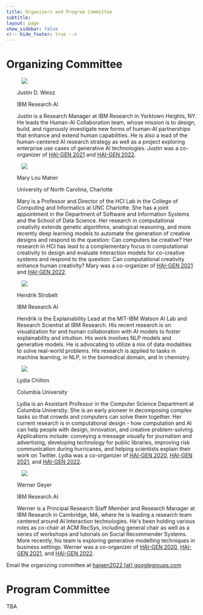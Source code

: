 ```yaml
---
title: Organizers and Program Committee
subtitle:
layout: page
show_sidebar: false
<!-- hide_footer: true -->
---
```


# Organizing Committee

<div class="tile is-ancestor is-vertical">
    <article class="tile is-parent box">
        <div class="tile is-child is-2">
            <figure class="image">
                <img src="../img/justin.jpg"/>
            </figure>
        </div>
        <div class="tile is-child"  style="padding-left: 2em;">
            <p class="title">Justin D. Weisz</p>
            <p class="subtitle">IBM Research AI</p>
            <p class="content">Justin is a Research Manager at IBM Research in Yorktown Heights, NY. He leads the Human-AI Collaboration team, whose mission is to design, build, and rigorously investigate new forms of human-AI partnerships that enhance and extend human capabilities. He is also a lead of the human-centered AI research strategy as well as a project exploring enterprise use cases of generative AI technologies. Justin was a co-organizer of <a href="https://hai-gen.github.io/2021/">HAI-GEN 2021</a> and <a href="https://hai-gen.github.io/2022">HAI-GEN 2022</a>.</p>
            <p>
                <span class="icon is-medium"><a href="https://researcher.watson.ibm.com/researcher/view.php?person=us-jweisz"><i class="fas fa-lg fa-home"></i></a></span>
                <span class="icon is-medium"><a href="https://twitter.com/gratefulspam"><i class="fab fa-lg fa-twitter-square"></i></a></span>
            </p>
        </div>
    </article>
    <article class="tile is-parent box">
        <div class="tile is-child is-2">
            <figure class="image">
                <img src="../img/mary.jpg"/>
            </figure>
        </div>
        <div class="tile is-child"  style="padding-left: 2em;">
            <p class="title">Mary Lou Maher</p>
            <p class="subtitle">University of North Carolina, Charlotte</p>
            <p class="content">Mary is a Professor and Director of the HCI Lab in the College of Computing and Informatics at UNC Charlotte. She has a joint appointment in the Department of Software and Information Systems and the School of Data Science. Her research in computational creativity extends genetic algorithms, analogical reasoning, and more recently deep learning models to automate the generation of creative designs and respond to the question: Can computers be creative? Her research in HCI has lead to a complementary focus in computational creativity to design and evaluate interaction models for co-creative systems and respond to the question: Can computational creativity enhance human creativity? Mary was a co-organizer of <a href="https://hai-gen2021.github.io">HAI-GEN 2021</a> and <a href="https://hai-gen.github.io/2022">HAI-GEN 2022</a>.</p>
            <p><span class="icon is-medium"><a href="http://maryloumaher.net"><i class="fas fa-lg fa-home"></i></a></span></p>
        </div>
    </article>
    <article class="tile is-parent box">
        <div class="tile is-child is-2">
            <figure class="image">
                <img src="../img/hendrik.jpg"/>
            </figure>
        </div>
        <div class="tile is-child"  style="padding-left: 2em;">
            <p class="title">Hendrik Strobelt</p>
            <p class="subtitle">IBM Research AI</p>
            <p class="content">Hendrik is the Explainability Lead at the MIT-IBM Watson AI Lab and Research Scientist at IBM Research. His recent research is on visualization for and human collaboration with AI models to foster explainability and intuition. His work involves NLP models and generative models. He is advocating to utilize a mix of data modalities to solve real-world problems. His research is applied to tasks in machine learning, in NLP, in the biomedical domain, and in chemistry.</p>
            <p><span class="icon is-medium"><a href="http://hendrik.strobelt.com"><i class="fas fa-lg fa-home"></i></a></span></p>
        </div>
    </article>
    <article class="tile is-parent box">
        <div class="tile is-child is-2">
            <figure class="image">
                <img src="../img/lydia.jpg"/>
            </figure>
        </div>
        <div class="tile is-child"  style="padding-left: 2em;">
            <p class="title">Lydia Chilton</p>
            <p class="subtitle">Columbia University</p>
            <p class="content">Lydia is an Assistant Professor in the Computer Science Department at Columbia University. She is an early pioneer in decomposing complex tasks so that crowds and computers can solve them together. Her current research is in computational design - how computation and AI can help people with design, innovation, and creative problem-solving. Applications include: conveying a message visually for journalism and advertising, developing technology for public libraries, improving risk communication during hurricanes, and helping scientists explain their work on Twitter. Lydia was a co-organizer of <a href="https://hai-gen2020.github.io/">HAI-GEN 2020</a>, <a href="https://hai-gen2021.github.io">HAI-GEN 2021</a>, and <a href="https://hai-gen.github.io/2022">HAI-GEN 2022</a>.</p>
            <p>
                <span class="icon is-medium"><a href="http://www.cs.columbia.edu/~chilton/"><i class="fas fa-lg fa-home"></i></a></span>
                <span class="icon is-medium"><a href="https://twitter.com/hmslydia"><i class="fab fa-lg fa-twitter-square"></i></a></span>
            </p>
        </div>
    </article>
<!--     <article class="tile is-parent box">
        <div class="tile is-child is-2">
            <figure class="image">
                <img src="../img/david.jpg"/>
            </figure>
        </div>
        <div class="tile is-child"  style="padding-left: 2em;">
            <p class="title">David Bau</p>
            <p class="subtitle">MIT CSAIL</p>
            <p class="content">David is a PhD candidate at the Computer Science and AI Lab at Massachusetts Institute of Technology, and will be Assistant Professor at the Northeastern University Khoury School of Computer Science in 2022.  David has pioneered methods for understanding and controlling the internal structure of deep networks.  His work has enabled new creative applications such as semantic paint using neurons of a generative network, and direct rewriting of rules within deep generative models through user interactions.</p>
            <p><span class="icon is-medium"><a href="https://people.csail.mit.edu/davidbau/"><i class="fas fa-lg fa-home"></i></a></span></p>
        </div>
    </article> -->
    <article class="tile is-parent box">
        <div class="tile is-child is-2">
            <figure class="image">
                <img src="../img/werner.jpg"/>
            </figure>
        </div>
        <div class="tile is-child" style="padding-left: 2em;">
            <p class="title">Werner Geyer</p>
            <p class="subtitle">IBM Research AI</p>
            <p class="content">Werner is a Principal Research Staff Member and Research Manager at IBM Research in Cambridge, MA, where he is leading a research team centered around AI Interaction technologies. He's been holding various roles as co-chair at ACM RecSys, including general chair as well as a series of workshops and tutorials on Social Recommender Systems. More recently, his team is exploring generative modelling techniques in business settings. Werner was a co-organizer of <a href="https://hai-gen2020.github.io/">HAI-GEN 2020</a>, <a href="https://hai-gen2021.github.io">HAI-GEN 2021</a>, and <a href="https://hai-gen.github.io/2022">HAI-GEN 2022</a>.</p>
            <p>
                <span class="icon is-medium"><a href="https://researcher.watson.ibm.com/researcher/view.php?person=us-Werner.Geyer"><i class="fas fa-lg fa-home"></i></a></span>
                <span class="icon is-medium"><a href="https://twitter.com/wernergeyer"><i class="fab fa-lg fa-twitter-square"></i></a></span>
            </p>
        </div>
    </article>
</div>

<p>Email the organizing committee at <a href="mailto:haigen2022@googlegroups.com">haigen2022 [at] googlegroups.com</a></p>


# Program Committee

TBA

<!-- * Maya Ackerman, Santa Clara University
* Daniel Buschek, University of Bayreuth
* Sebastian Gehrmann, Google
* Katy Gero, Columbia University
* Kaz Grace, The University of Sydney
* Anna Huang, Google
* Narendra Nath Joshi, IBM Research AI
* Ryan Louie, Northwestern University
* Michael Mateas, University of California, Santa Cruz
* Michael Muller, IBM Research AI
* Jeba Rezwana, University of North Carolina, Charlotte -->

